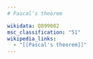 ```yaml
---
# Pascal's theorem

wikidata: Q899002
msc_classification: "51"
wikipedia_links:
  - "[[Pascal's theorem]]"
---
```

